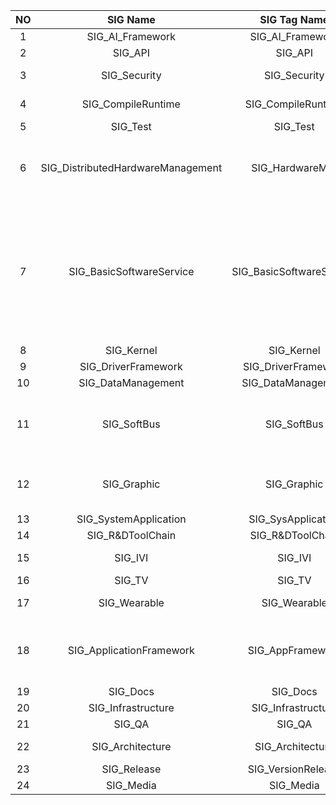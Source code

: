 |NO|SIG Name|SIG Tag Name|SIG Leader|Level 1 Subsystem Name|
| :----: | :----: | :----: | :----: | :----: |
|1|SIG_AI_Framework|SIG_AI_Framework|[ivss](chaijun@huawei.com)|L1S_AI|
|2|SIG_API|SIG_API|[huawei_qiangbo](qiangbo2@huawei.com)|NA|
|3|SIG_Security|SIG_Security|[yongjie2020](yongjie.yan@huawei.com)|L1S_Security <br> L1S_BIOMETRICS|
|4|SIG_CompileRuntime|SIG_CompileRuntime|[klooer](https://gitee.com/klooer) |L1S_CCRuntime <br> L1S_UTILS|
|5|SIG_Test|SIG_Test|[gaohanyi](https://gitee.com/gaohanyi1982) |L1S_Test|
|6|SIG_DistributedHardwareManagement|SIG_HardwareMgr|[ligang](william.ligang@huawei.com) <br> [houpengfei](https://gitee.com/hhh2)|L1S_MSDP <br> L1S_PowerMgr <br> L1S_Sensors <br> L1S_USB <br> L1s_DistributedHardware|
|7|SIG_BasicSoftwareService|SIG_BasicSoftwareService|[zhangxiaotian](https://gitee.com/handyohos)|L1S_DistributedSchedule <br> L1S_ResourceSchedule <br> L1S_StartUp <br> L1S_Update <br> L1S_Account <br> L1S_BarrierFree <br> L1S_Hiview <br> L1S_InputMgrFwk <br> L1S_Timezone <br> L1S_ThemeFramework <br> L1S_UploadAndDownload|
|8|SIG_Kernel|SIG_Kernel|[easy-to-see](salient.yijian@huawei.com)|L1S_Kernel|
|9|SIG_DriverFramework|SIG_DriverFramework|[chenfeng](https://gitee.com/chenfeng469)|L1S_Drivers|
|10|SIG_DataManagement|SIG_DataManagement|[gongashi](https://gitee.com/gong-a-shi)|L1S_DistributedDataMgr_DFS|
|11|SIG_SoftBus|SIG_SoftBus|[maerlii](maerli@huawei.com) <br> [chengguohong](https://gitee.com/cheng_guohong)|L1S_Communication <br> L1S_telepony <br> L1S_Location <br> L1S_Communication_HW <br> L1S_Communication_NetMgr|
|12|SIG_Graphic|SIG_Graphic|[abbuu](liyu37@huawei.com)|L1S_Graphic_AGPEngine <br> L1S_Graphic_AGPComponent <br> L1S_Graphic_AGPWindows <br> L1S_MultiModalInput|
|13|SIG_SystemApplication|SIG_SysApplication|[wangfeng](https://gitee.com/nicolaswang)|L1S_Applications|
|14|SIG_R&DToolChain|SIG_R&DToolChain|[wangzaishang](https://gitee.com/wangzaishang)|L1S_DevTools|
|15|SIG_IVI|SIG_IVI|[guojinwei](guojinwei@huawei.com)|L1S_IVIHardware <br> L1S_IVI|
|16|SIG_TV|SIG_TV|[zhangxiaotian](https://gitee.com/handyohos)|L1S_IntelliTV|
|17|SIG_Wearable|SIG_Wearable|[wangxiangyang](walton.wang@huawei.com)|L1S_WearableHardware <br> L1S_Wearable|
|18|SIG_ApplicationFramework|SIG_AppFramework|[qiangbo](https://gitee.com/huawei_qiangbo) <br> [niuhui](niuhui@huawei.com)|L1S_Global <br> L1S_AppExecFwk <br> L1S_AAFwk <br> L1S_ArkUI <br> L1S_Notification|
|19|SIG_Docs|SIG_Docs|[yangni](https://gitee.com/neeen)|L1S_Docs|
|20|SIG_Infrastructure|SIG_Infrastructure|[wangyiming](https://gitee.com/youthdragon)|NA|
|21|SIG_QA|SIG_QA|[xingwenhua](https://gitee.com/xhuazi)|NA|
|22|SIG_Architecture|SIG_Architecture|[rengelin](https://gitee.com/im-off-this-week) <br> [wanchengzhen](https://gitee.com/wanchengzhen)|NA|
|23|SIG_Release|SIG_VersionRelease|[wuyonghui](wuyonghui9@huawei.com)|NA|
|24|SIG_Media|SIG_Media|[dumingliang_hw](dumingliang@huawei.com)|L1S_MultiMedia|
